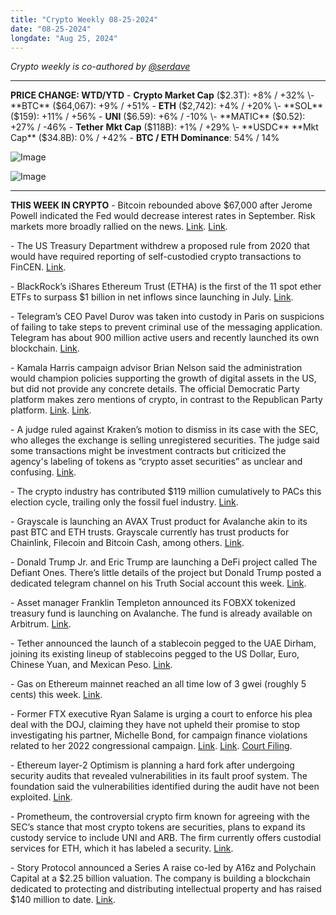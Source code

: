 ```yaml
---
title: "Crypto Weekly 08-25-2024"
date: "08-25-2024"
longdate: "Aug 25, 2024"
---
```


*Crypto weekly is co-authored by [@serdave](https://twitter.com/serdave_eth)*

---

**PRICE CHANGE: WTD/YTD**
\- **Crypto Market Cap** ($2.3T): +8% / +32%
\- **BTC** ($64,067): +9% / +51%
\- **ETH** ($2,742): +4% / +20%
\- **SOL** ($159): +11% / +56%
\- **UNI** ($6.59): +6% / -10% 
\- **MATIC** ($0.52): +27% / -46%
\- **Tether** **Mkt Cap** ($118B): +1% / +29%
\- **USDC** **Mkt Cap** ($34.8B): 0% / +42%
\- **BTC / ETH Dominance**: 54% / 14%

![Image](/images/08-25-2024-1.png)

![Image](/images/08-25-2024-2.png)


---
**THIS WEEK IN CRYPTO**
\- Bitcoin rebounded above $67,000 after Jerome Powell indicated the Fed would decrease interest rates in September. Risk markets more broadly rallied on the news. [Link](https://www.bloomberg.com/news/articles/2024-08-22/stock-market-today-dow-s-p-live-updates). [Link](https://uk.finance.yahoo.com/news/bitcoin-price-crypto-federal-reserve-interest-rates-091605079.html). 

\- The US Treasury Department withdrew a proposed rule from 2020 that would have required reporting of self-custodied crypto transactions to FinCEN. [Link](https://unchainedcrypto.com/u-s-treasury-withdraws-proposed-reporting-requirements-for-unhosted-wallets/). 

\- BlackRock’s iShares Ethereum Trust (ETHA) is the first of the 11 spot ether ETFs to surpass $1 billion in net inflows since launching in July. [Link](https://unchainedcrypto.com/blackrocks-ethereum-etf-surpasses-1-billion-in-net-inflows/). 

\- Telegram’s CEO Pavel Durov was taken into custody in Paris on suspicions of failing to take steps to prevent criminal use of the messaging application. Telegram has about 900 million active users and recently launched its own blockchain. [Link](https://www.bloomberg.com/news/articles/2024-08-25/telegram-says-it-abides-by-eu-laws-after-ceo-detained-in-france?srnd=phx-crypto). 

\- Kamala Harris campaign advisor Brian Nelson said the administration would champion policies supporting the growth of digital assets in the US, but did not provide any concrete details. The official Democratic Party platform makes zero mentions of crypto, in contrast to the Republican Party platform. [Link](https://thedefiant.io/news/regulation/harris-campaign-advisor-says-kamala-will-support-crypto-industry). [Link](https://decrypt.co/245320/democratic-party-platform-no-mention-bitcoin-crypto).

\- A judge ruled against Kraken’s motion to dismiss in its case with the SEC, who alleges the exchange is selling unregistered securities. The judge said some transactions might be investment contracts but criticized the agency's labeling of tokens as “crypto asset securities” as unclear and confusing. [Link](https://finance.yahoo.com/news/kraken-must-face-sec-lawsuit-180222252.html). 

\- The crypto industry has contributed $119 million cumulatively to PACs this election cycle, trailing only the fossil fuel industry. [Link](https://www.dlnews.com/articles/people-culture/public-citizen-says-crypto-industry-has-outspent-oil-on-lobbying/). 

\- Grayscale is launching an AVAX Trust product for Avalanche akin to its past BTC and ETH trusts. Grayscale currently has trust products for Chainlink, Filecoin and Bitcoin Cash, among others. [Link](https://decrypt.co/245959/grayscale-adds-bitcoin-ethereum-offerings-avalanche-trust). 

\- Donald Trump Jr. and Eric Trump are launching a DeFi project called The Defiant Ones. There’s little details of the project but Donald Trump posted a dedicated telegram channel on his Truth Social account this week. [Link](https://decrypt.co/245930/donald-trump-promotes-the-defiant-ones-on-truth-social). 

\- Asset manager Franklin Templeton announced its FOBXX tokenized treasury fund is launching on Avalanche. The fund is already available on Arbitrum. [Link](https://decrypt.co/245839/franklin-templeton-fobxx-blockchain-fund-avalanche). 

\- Tether announced the launch of a stablecoin pegged to the UAE Dirham, joining its existing lineup of stablecoins pegged to the US Dollar, Euro, Chinese Yuan, and Mexican Peso. [Link](https://decrypt.co/245713/tether-announces-plans-for-uae-dirham-pegged-stablecoin). 

\- Gas on Ethereum mainnet reached an all time low of 3 gwei (roughly 5 cents) this week. [Link](https://www.dlnews.com/articles/defi/low-ethereum-gas-fees-are-making-eth-inflationary-again/). 

\- Former FTX executive Ryan Salame is urging a court to enforce his plea deal with the DOJ, claiming they have not upheld their promise to stop investigating his partner, Michelle Bond, for campaign finance violations related to her 2022 congressional campaign. [Link](https://fortune.com/crypto/2024/08/23/campaign-finance-charges-against-girlfriend-of-ftx-exec-show-political-fallout-from-bankman-fried-still-ongoing/). [Link](https://www.coindesk.com/policy/2024/08/22/former-ftx-executive-ryan-salame-claims-government-backtracked-on-plea-deal-filing/). [Court Filing](https://storage.courtlistener.com/recap/gov.uscourts.nysd.590939/gov.uscourts.nysd.590939.470.0_1.pdf).

\- Ethereum layer-2 Optimism is planning a hard fork after undergoing security audits that revealed vulnerabilities in its fault proof system. The foundation said the vulnerabilities identified during the audit have not been exploited. [Link](https://unchainedcrypto.com/optimism-plans-layer-2-hard-fork-after-security-audits/). 

\- Prometheum, the controversial crypto firm known for agreeing with the SEC’s stance that most crypto tokens are securities, plans to expand its custody service to include UNI and ARB. The firm currently offers custodial services for ETH, which it has labeled a security. [Link](https://www.coindesk.com/policy/2024/08/21/controversial-crypto-firm-prometheum-to-treat-uniswap-and-arbitrums-tokens-as-securities/). 

\- Story Protocol announced a Series A raise co-led by A16z and Polychain Capital at a $2.25 billion valuation. The company is building a blockchain dedicated to protecting and distributing intellectual property and has raised $140 million to date. [Link](https://techcrunch.com/2024/08/21/story-raises-83m-at-a-2-25b-valuation-to-build-a-blockchain-for-the-business-of-content-ip-in-the-age-of-ai/).